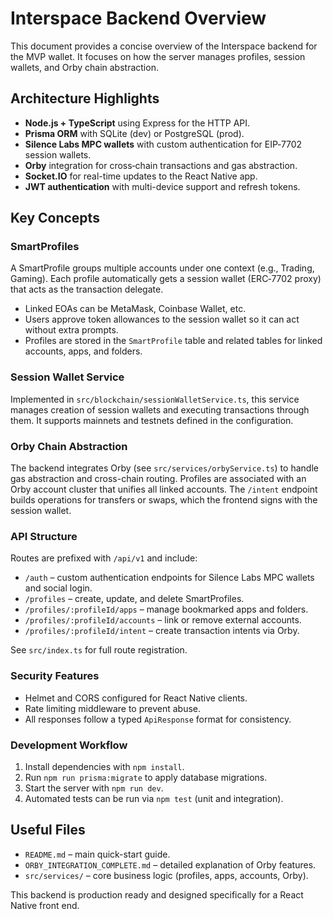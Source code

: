 # Interspace Backend Overview

This document provides a concise overview of the Interspace backend for the MVP wallet. It focuses on how the server manages profiles, session wallets, and Orby chain abstraction.

## Architecture Highlights

- **Node.js + TypeScript** using Express for the HTTP API.
- **Prisma ORM** with SQLite (dev) or PostgreSQL (prod).
- **Silence Labs MPC wallets** with custom authentication for EIP‑7702 session wallets.
- **Orby** integration for cross‑chain transactions and gas abstraction.
- **Socket.IO** for real-time updates to the React Native app.
- **JWT authentication** with multi-device support and refresh tokens.

## Key Concepts

### SmartProfiles

A SmartProfile groups multiple accounts under one context (e.g., Trading, Gaming). Each profile automatically gets a session wallet (ERC‑7702 proxy) that acts as the transaction delegate.

- Linked EOAs can be MetaMask, Coinbase Wallet, etc.
- Users approve token allowances to the session wallet so it can act without extra prompts.
- Profiles are stored in the `SmartProfile` table and related tables for linked accounts, apps, and folders.

### Session Wallet Service

Implemented in `src/blockchain/sessionWalletService.ts`, this service manages creation of session wallets and executing transactions through them. It supports mainnets and testnets defined in the configuration.

### Orby Chain Abstraction

The backend integrates Orby (see `src/services/orbyService.ts`) to handle gas abstraction and cross-chain routing. Profiles are associated with an Orby account cluster that unifies all linked accounts. The `/intent` endpoint builds operations for transfers or swaps, which the frontend signs with the session wallet.

### API Structure

Routes are prefixed with `/api/v1` and include:

- `/auth` – custom authentication endpoints for Silence Labs MPC wallets and social login.
- `/profiles` – create, update, and delete SmartProfiles.
- `/profiles/:profileId/apps` – manage bookmarked apps and folders.
- `/profiles/:profileId/accounts` – link or remove external accounts.
- `/profiles/:profileId/intent` – create transaction intents via Orby.

See `src/index.ts` for full route registration.

### Security Features

- Helmet and CORS configured for React Native clients.
- Rate limiting middleware to prevent abuse.
- All responses follow a typed `ApiResponse` format for consistency.

### Development Workflow

1. Install dependencies with `npm install`.
2. Run `npm run prisma:migrate` to apply database migrations.
3. Start the server with `npm run dev`.
4. Automated tests can be run via `npm test` (unit and integration).

## Useful Files

- `README.md` – main quick-start guide.
- `ORBY_INTEGRATION_COMPLETE.md` – detailed explanation of Orby features.
- `src/services/` – core business logic (profiles, apps, accounts, Orby).

This backend is production ready and designed specifically for a React Native front end.
